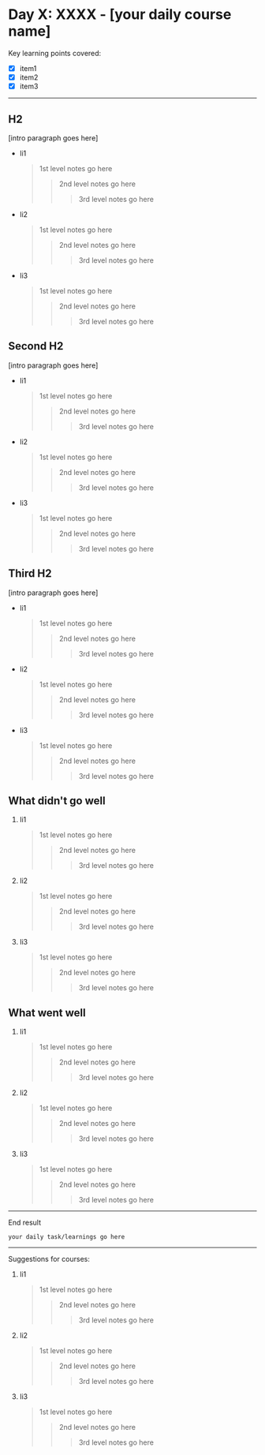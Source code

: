 # Day X: XXXX - [your daily course name]

Key learning points covered:   
- [x] item1   
- [x] item2
- [x] item3

---

## H2   
[intro paragraph goes here]
- li1
  > 1st level notes go here
  > > 2nd level notes go here
  > > > 3rd level notes go here
- li2
  > 1st level notes go here
  > > 2nd level notes go here
  > > > 3rd level notes go here
- li3
  > 1st level notes go here
  > > 2nd level notes go here
  > > > 3rd level notes go here
  
## Second H2   
[intro paragraph goes here]
- li1
  > 1st level notes go here
  > > 2nd level notes go here
  > > > 3rd level notes go here
- li2
  > 1st level notes go here
  > > 2nd level notes go here
  > > > 3rd level notes go here
- li3
  > 1st level notes go here
  > > 2nd level notes go here
  > > > 3rd level notes go here
## Third H2   
[intro paragraph goes here]
- li1
  > 1st level notes go here
  > > 2nd level notes go here
  > > > 3rd level notes go here
- li2
  > 1st level notes go here
  > > 2nd level notes go here
  > > > 3rd level notes go here
- li3
  > 1st level notes go here
  > > 2nd level notes go here
  > > > 3rd level notes go here
## What didn't go well
1. li1
      > 1st level notes go here
      > > 2nd level notes go here
      > > > 3rd level notes go here
  
2. li2
      > 1st level notes go here
      > > 2nd level notes go here
      > > > 3rd level notes go here
3. li3
      > 1st level notes go here
      > > 2nd level notes go here
      > > > 3rd level notes go here
## What went well
1. li1
      > 1st level notes go here
      > > 2nd level notes go here
      > > > 3rd level notes go here
2. li2
      > 1st level notes go here
      > > 2nd level notes go here
      > > > 3rd level notes go here
3. li3
      > 1st level notes go here
      > > 2nd level notes go here
      > > > 3rd level notes go here
----

End result
```
your daily task/learnings go here
```

---

Suggestions for courses:
1. li1
      > 1st level notes go here
      > > 2nd level notes go here
      > > > 3rd level notes go here
2. li2
      > 1st level notes go here
      > > 2nd level notes go here
      > > > 3rd level notes go here
3. li3
      > 1st level notes go here
      > > 2nd level notes go here
      > > > 3rd level notes go here
